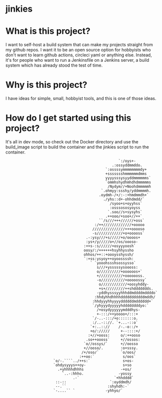 # jinkies
# What is this project?
I want to self-host a build system that can make my projects straight from my github repos. 
I want it to be an open source option for hobbyists who don't want to learn github actions, circleci yaml or
anything else. Instead, it's for people who want to run a Jenkinsfile on a Jenkins server, a build system
which has already stood the test of time.

# Why is this project?
I have ideas for simple, small, hobbyist tools, and this is one of those ideas.

# How do I get started using this project?
It's all in dev mode, so  check out the Docker directory and use the build_image script to build the container and the jinkies script to run the container.



                                                                                                    
                                                        `:/oys+-                                    
                                                     .:ossyddmmddo.                                 
                                                  `:ossssymmmmmmmmdy+                               
                                                  +ssssssshmmmmmmdmms                               
                                                  yyyysssysyyddmmmmmms`                             
                                                  `ommhshydhmhdhdmmmmms                             
                                                   /Nydym//+Noohdmmmmmh                             
                                                `.ohmyy:ssshy/yddmmmmh.                             
                                               .oydmh-/+/:-:+hmdmmdh+`                              
                                                 ./yhs::d+-ohhdmdd/`                                
                                                    /syoo+s+oyyhss`                                 
                                                    :osssososyoyss                                  
                                                   `.soo//s+sysyhs`                                 
                                                  .++ooo/+soo+//++`                                 
                                               ``/s///+++//////+oss`                                
                                             :/++/////////////+ooooo                                
                                            ///////////////+++ooooso                                
                                            -s////////////+o+ooooss`                                
                                         .-:ysy///+s/////+o/oooos+                                  
                                         :ys+/y/////o+//os/oooso-                                   
                                        :++s-:s//////+osyyyoosh`                                    
                                        oosy/:/++++++hsyhhyssho                                     
                                        ohhos/++::+oooysshyssh/                                     
                                        `:+ss:ysyoy++oyoossssh:                                     
                                           ` `yooohssshsossysso`                                    
                                              s///+ysssssysoooss:                                   
                                              o//////////+oooooos+`                                 
                                              +///////////+ooooooss.                                
                                              -o///////////+ooooossy`                               
                                               o////////////+oosyhddy-                              
                                               +s+/////////++shddddddds.                            
                                              -yddhysssyyhhhddmddddmddddo`                          
                                             :hhdyhhdhhhhdddddddddddmddh/                           
                                            :hhdyyyhhyyyyddddddmdddddd+`                            
                                            `/yhyyydyyyyyhddddddddyo:`                              
                                              /+osydyyyyyymdddhys-                                  
                                              +-:::/++yoooo+/:::+                                   
                                            `/-..-:::/+o:::::::o.                                   
                                            :/..-:://. `+...-::o`                                   
                                           `+:..:://    /-.-o::/+                                   
                                           +o/://///     +--::::+/                                  
                                          :+//+ooss:     o/:++ooso                                  
                                         .so++oooss`     +//ossos:                                  
                                        `o//ossys/`      +//oosso                                   
                                        +//ooso/.        :o+sssy.                                   
                                       /+/oso/`          `o/oos/                                    
                                      :++oo:`             s/oos`                                    
                          `o/-.````../++s:`               s+os-                                     
                          `ohdysyyys++oy-                 s+so                                      
                            .+yhhhhdhhhs                 -+os/                                      
                              `..-:hhho.                -yossy                                      
                                   .-`                `+hhdddd`                                     
                           ::-::                    `:oyddmdh/                                      
                           --.``                   :shyhdh:-`                                       
                          `-....`` `              -yhhyo/`

